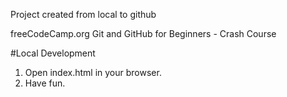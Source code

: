 Project created from local to github

freeCodeCamp.org Git and GitHub for Beginners - Crash Course

#Local Development
1. Open index.html in your browser.
2. Have fun.